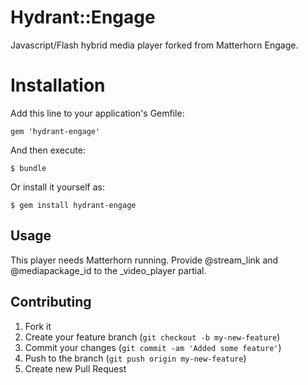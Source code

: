 # Hydrant::Engage

Javascript/Flash hybrid media player forked from Matterhorn Engage.

# Installation

Add this line to your application's Gemfile:

    gem 'hydrant-engage'

And then execute:

    $ bundle

Or install it yourself as:

    $ gem install hydrant-engage

## Usage

This player needs Matterhorn running. Provide @stream_link and @mediapackage_id to the _video_player partial.

## Contributing

1. Fork it
2. Create your feature branch (`git checkout -b my-new-feature`)
3. Commit your changes (`git commit -am 'Added some feature'`)
4. Push to the branch (`git push origin my-new-feature`)
5. Create new Pull Request

